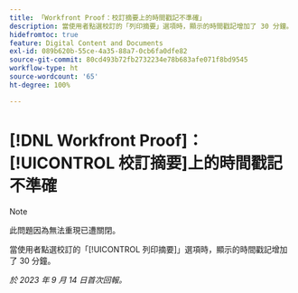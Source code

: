 ```yaml
---
title: 「Workfront Proof：校訂摘要上的時間戳記不準確」
description: 當使用者點選校訂的「列印摘要」選項時，顯示的時間戳記增加了 30 分鐘。
hidefromtoc: true
feature: Digital Content and Documents
exl-id: 089b620b-55ce-4a35-88a7-0cb6fa0dfe82
source-git-commit: 80cd493b72fb2732234e78b683afe071f8bd9545
workflow-type: ht
source-wordcount: '65'
ht-degree: 100%

---
```


# [!DNL Workfront Proof]：[!UICONTROL 校訂摘要]上的時間戳記不準確

>[!NOTE]
>
>此問題因為無法重現已遭關閉。

當使用者點選校訂的「[!UICONTROL 列印摘要]」選項時，顯示的時間戳記增加了 30 分鐘。

_於 2023 年 9 月 14 日首次回報。_
